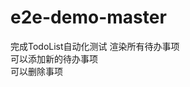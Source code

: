 # e2e-demo-master

完成TodoList自动化测试
   渲染所有待办事项           <br>
   可以添加新的待办事项       <br>
   可以删除事项              <br>
